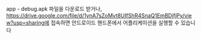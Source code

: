 app - debug.apk 파일을 다운로드 받거나, https://drive.google.com/file/d/1ynA7sZoMvt8UIfShR4SnaQ1EmBDjfjPy/view?usp=sharing에 접속하면
안드로이드 핸드폰에서 어플리케이션을 실행할 수 있습니다
